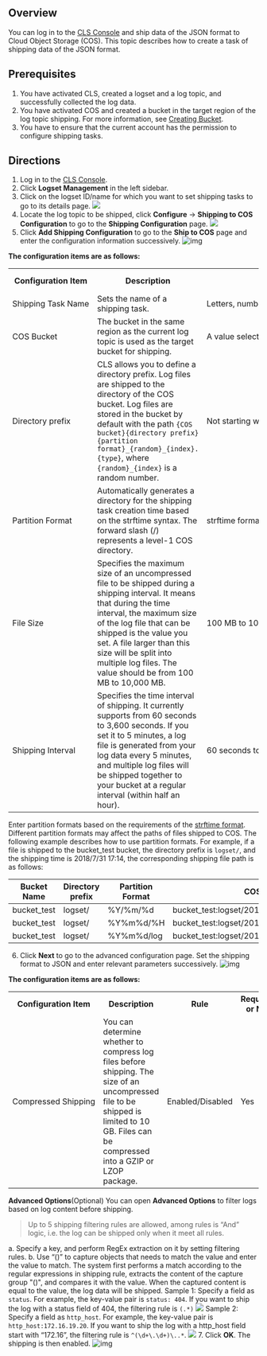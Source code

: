 ## Overview

You can log in to the [CLS Console](https://console.cloud.tencent.com/cls) and ship data of the JSON format to Cloud Object Storage (COS). This topic describes how to create a task of shipping data of the JSON format.


## Prerequisites

1. You have activated CLS, created a logset and a log topic, and successfully collected the log data.
2. You have activated COS and created a bucket in the target region of the log topic shipping. For more information, see [Creating Bucket](https://intl.cloud.tencent.com/document/product/436/13309).
3. You have to ensure that the current account has the permission to configure shipping tasks.

## Directions

1. Log in to the [CLS Console](https://console.cloud.tencent.com/cls).
2. Click **Logset Management** in the left sidebar.
3. Click on the logset ID/name for which you want to set shipping tasks to go to its details page.
![](https://main.qcloudimg.com/raw/c5781d2d437c290f00c0ece75a2691dd.png)
4. Locate the log topic to be shipped, click **Configure** -> **Shipping to COS Configuration** to go to the **Shipping Configuration** page.
![](https://main.qcloudimg.com/raw/0f60de9f332b4f8192838b4f53a9994f.png)
5. Click **Add Shipping Configuration** to go to the **Ship to COS** page and enter the configuration information successively.
   ![img](https://main.qcloudimg.com/raw/b9b06dedce54cbd960fb4b6b651bdcaf.png)

**The configuration items are as follows:**

<table>
   <tr>
      <th>Configuration Item</th>
      <th>Description</th>
      <th>Rule</th>
      <th>Required or Not</th>
   </tr>
   <tr>
      <td nowrap="nowrap">Shipping Task Name</td>
      <td>Sets the name of a shipping task.</td>
      <td nowrap="nowrap">Letters, numbers, underscores (_), and hyphens (-)</td>
      <td>Yes</td>
   </tr>
   <tr>
      <td nowrap="nowrap">COS Bucket</td>
      <td>The bucket in the same region as the current log topic is used as the target bucket for shipping.</td>
      <td>A value selected from the list</td>
      <td>Yes</td>
   </tr>
   <tr>
      <td>Directory prefix</td>
      <td>CLS allows you to define a directory prefix. Log files are shipped to the directory of the COS bucket. Log files are stored in the bucket by default with the path <code>{COS bucket}{directory prefix}{partition format}_{random}_{index}.{type}</code>, where <code>{random}_{index}</code> is a random number.</td>
      <td>Not starting with a forward slash (/)</td>
      <td>No</td>
   </tr>
   <tr>
      <td nowrap="nowrap">Partition Format</td>
      <td>Automatically generates a directory for the shipping task creation time based on the strftime syntax. The forward slash (/) represents a level-1 COS directory.</td>
      <td>strftime format</td>
      <td>Yes</td>
   </tr>
   <tr>
      <td nowrap="nowrap">File Size</td>
      <td>Specifies the maximum size of an uncompressed file to be shipped during a shipping interval. It means that during the time interval, the maximum size of the log file that can be shipped is the value you set. A file larger than this size will be split into multiple log files. The value should be from 100 MB to 10,000 MB.</td>
      <td nowrap="nowrap">100 MB to 10,000 MB</td>
      <td>Yes</td>
   </tr>
   <tr>
      <td>Shipping Interval</td>
      <td>Specifies the time interval of shipping. It currently supports from 60 seconds to 3,600 seconds. If you set it to 5 minutes, a log file is generated from your log data every 5 minutes, and multiple log files will be shipped together to your bucket at a regular interval (within half an hour).</td>
      <td nowrap="nowrap">60 seconds to 3,600 seconds</td>
      <td>Yes</td>
   </tr>
</table>

Enter partition formats based on the requirements of the [strftime format](http://man7.org/linux/man-pages/man3/strptime.3.html). Different partition formats may affect the paths of files shipped to COS. The following example describes how to use partition formats. For example, if a file is shipped to the bucket_test bucket, the directory prefix is `logset/`, and the shipping time is 2018/7/31 17:14, the corresponding shipping file path is as follows:

| Bucket Name  | Directory prefix | Partition Format   | COS File Path                                     |
| ----------- | -------- | ---------- | ------------------------------------------------ |
| bucket_test | logset/  | %Y/%m/%d   | bucket_test:logset/2018/7/31_{random}_{index}    |
| bucket_test | logset/  | %Y%m%d/%H  | bucket_test:logset/20180731/14_{random}_{index}  |
| bucket_test | logset/  | %Y%m%d/log | bucket_test:logset/20180731/log_{random}_{index} |

6. Click **Next** to go to the advanced configuration page. Set the shipping format to JSON and enter relevant parameters successively.
   ![img](https://main.qcloudimg.com/raw/d9bfb3a445921c658d9ad20139f9fc14.png)

**The configuration items are as follows:**

<table>
   <tr>
      <th>Configuration Item</th>
      <th>Description</th>
      <th>Rule</th>
      <th>Required or Not</th>
   </tr>
   <tr>
      <td nowrap="nowrap">Compressed Shipping</td>
      <td>You can determine whether to compress log files before shipping. The size of an uncompressed file to be shipped is limited to 10 GB. Files can be compressed into a GZIP or LZOP package.</td>
      <td nowrap="nowrap">Enabled/Disabled</td>
      <td nowrap="nowrap">Yes</td>
   </tr>
</table>

**Advanced Options**(Optional)
You can open **Advanced Options** to filter logs based on log content before shipping.
>Up to 5 shipping filtering rules are allowed, among rules is “And” logic, i.e. the log can be shipped only when it meet all rules.
>
a. Specify a key, and perform RegEx extraction on it by setting filtering rules.
b. Use “()” to capture objects that needs to match the value and enter the value to match. The system first performs a match according to the regular expressions in shipping rule, extracts the content of the capture group "()", and compares it with the value. When the captured content is equal to the value, the log data will be shipped.
Sample 1:
Specify a field as `status`. For example, the key-value pair is `status: 404`. If you want to ship the log with a status field of 404, the filtering rule is `(.*)`
![](https://main.qcloudimg.com/raw/f2951b74963fb46f8bc21598db1bc50d.png)
Sample 2:
Specify a field as `http_host`. For example, the key-value pair is `http_host:172.16.19.20`. If you want to ship the log with a http_host field start with “172.16”, the filtering rule is `^(\d+\.\d+)\..*`.
![](https://main.qcloudimg.com/raw/06be27e1f831177a081805deb6b07e7a.png)
7. Click **OK**. The shipping is then enabled.
![img](https://main.qcloudimg.com/raw/f7e01dbd1b3cffbd26c2e3f7f4452ffd.png)
